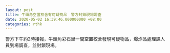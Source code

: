```yaml
---
layout: post
title: 牛頭角空置校舍有可疑物品　警方封鎖現場調查
date: 2020-05-02 16:39:46.000000000 +08:00
categories: rthk
---
```


警方下午約2時接報，牛頭角彩石里一間空置校舍發現可疑物品，爆炸品處理課人員到場調查，並封鎖現場。
